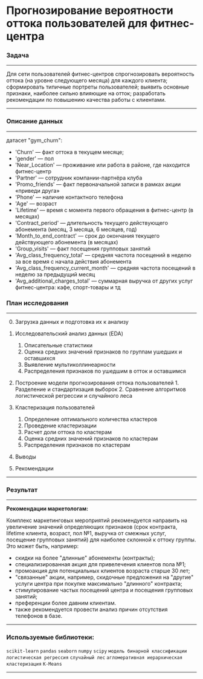 # Прогнозирование вероятности оттока пользователей для фитнес-центра

### Задача
____
Для сети пользователей фитнес-центров спрогнозировать вероятность оттока (на уровне следующего месяца) для каждого клиента; сформировать типичные портреты пользователей; выявить основные признаки, наиболее сильно влияющие на отток; разработать рекомендации по повышению качества работы с клиентами.
_____

### Описание данных
____
датасет "gym_churn":

- 'Churn' — факт оттока в текущем месяце;
- 'gender' — пол
- 'Near_Location' — проживание или работа в районе, где находится фитнес-центр
- 'Partner' — сотрудник компании-партнёра клуба 
- 'Promo_friends' — факт первоначальной записи в рамках акции «приведи друга» 
- 'Phone' — наличие контактного телефона
- 'Age' — возраст
- 'Lifetime' — время с момента первого обращения в фитнес-центр (в месяцах)
- 'Contract_period' — длительность текущего действующего абонемента (месяц, 3 месяца, 6 месяцев, год)
- 'Month_to_end_contract' — срок до окончания текущего действующего абонемента (в месяцах)
- 'Group_visits' — факт посещения групповых занятий
- 'Avg_class_frequency_total' — средняя частота посещений в неделю за все время с начала действия абонемента
- 'Avg_class_frequency_current_month' — средняя частота посещений в неделю за предыдущий месяц
- 'Avg_additional_charges_total' — суммарная выручка от других услуг фитнес-центра: кафе, спорт-товары и тд



### План исследования
____
0. Загрузка данных и подготовка их к анализу

1. Исследовательский анализ данных (EDA)
	1.  Описательные статистики
	2.  Оценка средних значений признаков по группам ушедших и оставшихся
	3.  Выявление мультиколлинеарности
	4.  Распределения признаков по ушедшим в отток и оставшимся

2.   Построение модели прогнозирования оттока пользователей
	1.  Разделение и стандартизация выборок
	2.  Сравнение алгоритмов логистической регрессии и случайного леса
3.  Кластеризация пользователей
	1. Определение оптимального количества кластеров
	2. Проведение кластеризации
	3. Расчет доли оттока по кластерам
	4. Оценка средних значений признаков по кластерам
	5. Распределения признаков по кластерам

4. Выводы
5. Рекомендации
___

### Результат
__________

**Рекомендации маркетологам:**

Комплекс маркетинговых мероприятий рекомендуется направить на увеличение значений определяющих признаков (срок контракта, lifetime клиента, возраст, пол №1, выручка от смежных услуг,  посещение групповых занятий) для наиболее склонной к оттоку группы.
Это может быть, например:

- скидки на более "длинные" абонементы (контракты);
- специализированная акция для привелечения клиентов пола №1;
- промоакция для потенциальных клиентов возраста старше 30 лет;
- "связанные" акции, например, скидочные предложения на "другие" услуги центра при покупке максимально "длинного" контракта;
- стимулирование частых посещений центра и посещения групповых занятий;
- преференции более давним клиентам.
- также рекомендуется провести анализ причин отсутствия телефонов в базе.
___

### Используемые библиотеки:

`scikit-learn` `pandas` `seaborn` `numpy` `scipy`  `модель бинарной классификации` `логистическая регрессия` `случайный лес` `агломеративная иерархическая кластеризация` `K-Means`
_____
